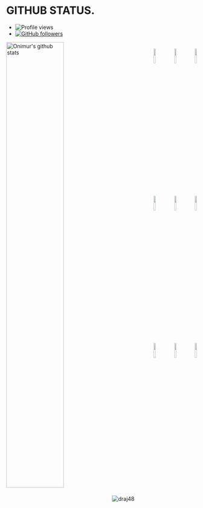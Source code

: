# GITHUB STATUS.
- ![Profile views](https://gpvc.arturio.dev/draj48)
- [![GitHub followers](https://img.shields.io/github/followers/draj48.svg?style=social&label=Follow&maxAge=2592000)](https://github.com/subhodip420?tab=followers)

<p>
  <a href="https://github.comdraj48/handle-path-oz">
    <img width="55%" align="left" alt="Onimur's github stats" src="https://github-readme-stats.vercel.app/api?username=draj48" />
  </a>
</p>
<p align ="right">
  <br />
  <code><img width="10%"  src="https://www.vectorlogo.zone/logos/json/json-ar21.svg"></code>
  <code><img width="10%"   src="https://www.vectorlogo.zone/logos/git-scm/git-scm-ar21.svg"></code>
  <code><img width="10%"   src="https://www.vectorlogo.zone/logos/python/python-ar21.svg"></code>
  <br />
  <code><img width="10%"  src="https://www.vectorlogo.zone/logos/mysql/mysql-ar21.svg"></code>
  <code><img width="10%"  src="https://www.vectorlogo.zone/logos/sqlite/sqlite-ar21.svg"></code>
  <code><img width="10%"  src="https://www.vectorlogo.zone/logos/firebase/firebase-ar21.svg"></code>
  <br />
  <code><img width="10%"  src="https://www.vectorlogo.zone/logos/w3_html5/w3_html5-ar21.svg"></code>
  <code><img width="10%"  src="https://www.vectorlogo.zone/logos/github/github-ar21.svg"></code>
  <code><img width="10%"  src="https://www.vectorlogo.zone/logos/gitlab/gitlab-ar21.svg"></code>
  <br>
</p>  


<p><img align="center" src="https://github-readme-streak-stats.herokuapp.com/?user=draj48" alt="draj48" /></p>
